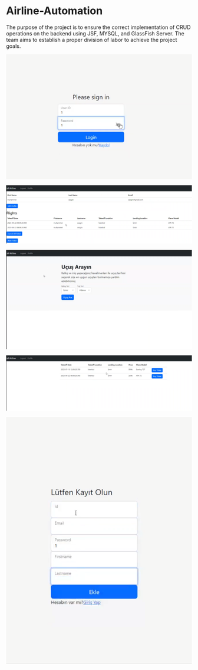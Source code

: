 # Airline-Automation
The purpose of the project is to ensure the correct implementation of CRUD operations on the backend using JSF, MYSQL, and GlassFish Server. 
The team aims to establish a proper division of labor to achieve the project goals.


![](Jsf_Airline/project_screenshots/1.png)

![](Jsf_Airline/project_screenshots/2.png)

![](Jsf_Airline/project_screenshots/3.png)

![](Jsf_Airline/project_screenshots/5.png)

![](Jsf_Airline/project_screenshots/4.png)
